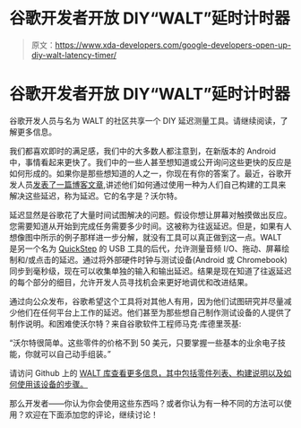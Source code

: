 # 谷歌开发者开放 DIY“WALT”延时计时器

> 原文：<https://www.xda-developers.com/google-developers-open-up-diy-walt-latency-timer/>

# 谷歌开发者开放 DIY“WALT”延时计时器

谷歌开发人员与名为 WALT 的社区共享一个 DIY 延迟测量工具。请继续阅读，了解更多信息。

我们都喜欢即时的满足感，我们中的大多数人都注意到，在新版本的 Android 中，事情看起来更快了。我们中的一些人甚至想知道或公开询问这些更快的反应是如何形成的。如果你是那些想知道的人之一，你现在有你的答案了。最近，谷歌开发人员[发表了一篇博客文章](http://android-developers.blogspot.ca/2016/04/a-new-method-to-measure-touch-and-audio.html),讲述他们如何通过使用一种为人们自己构建的工具来解决这些延迟，称为延迟。它的名字是？沃尔特。

延迟显然是谷歌花了大量时间试图解决的问题。假设你想让屏幕对触摸做出反应。您需要知道从开始到完成任务需要多少时间。这被称为往返延迟。但是，如果有人想像图中所示的例子那样进一步分解，就没有工具可以真正做到这一点。WALT 是另一个名为 [QuickStep](https://plus.google.com/+FrancoisBeaufort/posts/XctAif2nv4U) 的 USB 工具的后代，允许测量音频 I/O、拖动、屏幕绘制和/或点击的延迟。通过将外部硬件时钟与测试设备(Android 或 Chromebook)同步到毫秒级，现在可以收集单独的输入和输出延迟。结果是现在知道了往返延迟的每个部分的细目，允许开发人员寻找机会来更好地调优和改进结果。

通过向公众发布，谷歌希望这个工具将对其他人有用，因为他们试图研究并尽量减少他们在任何平台上工作的延迟。他们甚至为那些想自己制作测试设备的人提供了制作说明。和困难使沃尔特？来自谷歌软件工程师马克·库德里茨基:

“沃尔特很简单。这些零件的价格不到 50 美元，只要掌握一些基本的业余电子技能，你就可以自己动手组装。”

请访问 Github 上的 [WALT 库查看更多信息，其中包括零件列表、构建说明以及如何使用该设备的步骤。](https://github.com/google/walt)

那么开发者——你认为你会使用这些东西吗？或者你认为有一种不同的方法可以使用？欢迎在下面添加您的评论，继续讨论！
